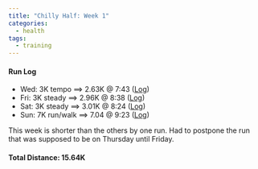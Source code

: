 ```yaml
---
title: "Chilly Half: Week 1"
categories:
  - health
tags:
  - training
---
```


#### Run Log

- Wed: 3K tempo ==> 2.63K @ 7:43 ([Log](https://runkeeper.com/user/cdevans/activity/1640540675))
- Fri: 3K steady ==> 2.96K @ 8:38 ([Log](https://runkeeper.com/user/cdevans/activity/1641625091))
- Sat: 3K steady ==> 3.01K @ 8:24 ([Log](https://runkeeper.com/user/cdevans/activity/1642164639))
- Sun: 7K run/walk ==> 7.04 @ 9:23 ([Log](https://runkeeper.com/user/cdevans/activity/1642802008))  

This week is shorter than the others by one run. Had to postpone the run that was supposed to be on Thursday until Friday.

#### Total Distance: 15.64K
